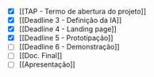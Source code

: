 

- [x] [[TAP - Termo de abertura do projeto]]
- [x] [[Deadline 3 - Definição da IA]]
- [x] [[Deadline 4 - Landing page]]
- [x] [[Deadline 5 - Prototipação]]
- [ ] [[Deadline 6 - Demonstração]]
- [ ] [[Doc. Final]]
- [ ] [[Apresentação]]